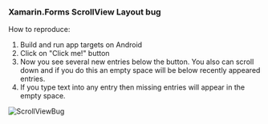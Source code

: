 ### Xamarin.Forms ScrollView Layout bug

How to reproduce:
1. Build and run app targets on Android
2. Click on "Click me!" button
3. Now you see several new entries below the button. You also can scroll down and if you do this an empty space will be below recently appeared entries.
4. If you type text into any entry then missing entries will appear in the empty space.

![ScrollViewBug](https://user-images.githubusercontent.com/2052851/131896718-b9536ea8-ecc1-4f53-bb13-492e602f37c1.gif)

